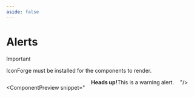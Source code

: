 ```yaml
---
aside: false
---
```

# Alerts
> [!IMPORTANT]
> IconForge must be installed for the components to render.
<div style="display: flex; flex-direction: row; flex-wrap: wrap; gap:1rem;">

<ComponentPreview snippet="
<div class='is-rounded-sm is-bg-yellow-4 is-color-yellow-10 is-p-[1rem] is-inline-flex is-items-start is-gap-[0.5rem]'>
  <i class='if-warningtri is-size-[1.35rem]'></i>
  <div><strong class='is-block'>Heads up!</strong>This is a warning alert.</div>
</div>
"/>


</div>

